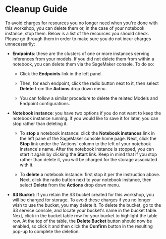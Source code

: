 
# Cleanup Guide

To avoid charges for resources you no longer need when you're done with this workshop, you can delete them or, in the case of your notebook instance, stop them.  Below is a list of the resources you should check.  Please go through them in order to make sure you do not incur charges unnecessarily:

- **Endpoints**:  these are the clusters of one or more instances serving inferences from your models. If you did not delete them from within a notebook, you can delete them via the SageMaker console.  To do so:

  - Click the **Endpoints** link in the left panel.  
  
  - Then, for each endpoint, click the radio button next to it, then select **Delete** from the **Actions** drop down menu. 
  
  - You can follow a similar procedure to delete the related Models and Endpoint configurations.


- **Notebook instance**:  you have two options if you do not want to keep the notebook instance running. If you would like to save it for later, you can stop rather than deleting it. 

  - To **stop** a notebook instance:  click the **Notebook instances** link in the left pane of the SageMaker console home page. Next, click the **Stop** link under the 'Actions' column to the left of your notebook instance's name.  After the notebook instance is stopped, you can start it again by clicking the **Start** link.  Keep in mind that if you stop rather than delete it, you will be charged for the storage associated with it.  

  - To **delete** a notebook instance:  first stop it per the instruction above. Next, click the radio button next to your notebook instance, then select **Delete** from the **Actions** drop down menu. 
  
  
- **S3 Bucket**:  if you retain the S3 bucket created for this workshop, you will be charged for storage.  To avoid these charges if you no longer wish to use the bucket, you may delete it. To delete the bucket, go to the S3 service console, and locate your bucket's name in the bucket table. Next, click in the bucket table row for your bucket to highlight the table row. At the top of the table, the **Delete Bucket** button should now be enabled, so click it and then click the **Confirm** button in the resulting pop-up to complete the deletion.  
  
  
  
